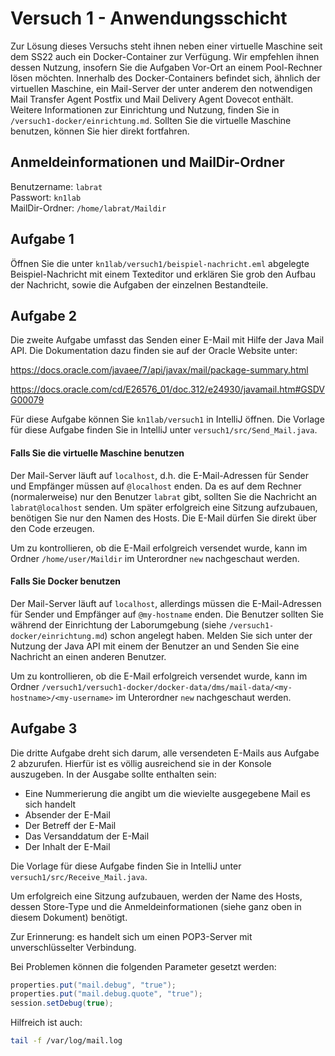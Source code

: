 # Versuch 1 - Anwendungsschicht

Zur Lösung dieses Versuchs steht ihnen neben einer virtuelle Maschine seit dem SS22 auch ein Docker-Container 
zur Verfügung. Wir empfehlen ihnen dessen Nutzung, insofern Sie die Aufgaben Vor-Ort an einem Pool-Rechner lösen möchten.
Innerhalb des Docker-Containers befindet sich, ähnlich der virtuellen Maschine, ein Mail-Server der unter anderem den notwendigen Mail Transfer Agent 
Postfix und Mail Delivery Agent Dovecot enthält.
Weitere Informationen zur Einrichtung und Nutzung, finden Sie in `/versuch1-docker/einrichtung.md`.
Sollten Sie die virtuelle Maschine benutzen, können Sie hier direkt fortfahren.

## Anmeldeinformationen und MailDir-Ordner

Benutzername: `labrat`<br>
Passwort: `kn1lab`<br>
MailDir-Ordner: `/home/labrat/Maildir`

## Aufgabe 1

Öffnen Sie die unter `kn1lab/versuch1/beispiel-nachricht.eml` abgelegte Beispiel-Nachricht mit einem Texteditor und erklären Sie grob den Aufbau der Nachricht, sowie die Aufgaben der einzelnen Bestandteile.

## Aufgabe 2

Die zweite Aufgabe umfasst das Senden einer E-Mail mit Hilfe der Java Mail API. Die Dokumentation dazu finden sie auf der Oracle Website unter:

<https://docs.oracle.com/javaee/7/api/javax/mail/package-summary.html>

<https://docs.oracle.com/cd/E26576_01/doc.312/e24930/javamail.htm#GSDVG00079>

Für diese Aufgabe können Sie `kn1lab/versuch1` in IntelliJ öffnen. 
Die Vorlage für diese Aufgabe finden Sie in IntelliJ unter `versuch1/src/Send_Mail.java`.

#### Falls Sie die virtuelle Maschine benutzen
Der Mail-Server läuft auf `localhost`, d.h. die E-Mail-Adressen für Sender und Empfänger müssen auf `@localhost` enden. 
Da es auf dem Rechner (normalerweise) nur den Benutzer `labrat` gibt, sollten Sie die Nachricht an `labrat@localhost` senden. 
Um später erfolgreich eine Sitzung aufzubauen, benötigen Sie nur den Namen des Hosts. Die E-Mail dürfen Sie direkt über den Code erzeugen.

Um zu kontrollieren, ob die E-Mail erfolgreich versendet wurde, kann im Ordner `/home/user/Maildir` im Unterordner `new` nachgeschaut werden. 

#### Falls Sie Docker benutzen
Der Mail-Server läuft auf `localhost`, allerdings müssen die E-Mail-Adressen für Sender und Empfänger auf `@my-hostname` enden.
Die Benutzer sollten Sie während der Einrichtung der Laborumgebung (siehe `/versuch1-docker/einrichtung.md`) schon angelegt haben.
Melden Sie sich unter der Nutzung der Java API mit einem der Benutzer an und Senden Sie eine Nachricht an einen anderen Benutzer.

Um zu kontrollieren, ob die E-Mail erfolgreich versendet wurde, kann im Ordner `/versuch1/versuch1-docker/docker-data/dms/mail-data/<my-hostname>/<my-username>` im Unterordner `new` nachgeschaut werden.

## Aufgabe 3

Die dritte Aufgabe dreht sich darum, alle versendeten E-Mails aus Aufgabe 2 abzurufen. Hierfür ist es völlig ausreichend sie in der Konsole auszugeben. In der Ausgabe sollte enthalten sein:

* Eine Nummerierung die angibt um die wievielte ausgegebene Mail es sich handelt
* Absender der E-Mail
* Der Betreff der E-Mail
* Das Versanddatum der E-Mail
* Der Inhalt der E-Mail

Die Vorlage für diese Aufgabe finden Sie in IntelliJ unter `versuch1/src/Receive_Mail.java`.

Um erfolgreich eine Sitzung aufzubauen, werden der Name des Hosts, dessen Store-Type und die Anmeldeinformationen (siehe ganz oben in diesem Dokument) benötigt.

Zur Erinnerung: es handelt sich um einen POP3-Server mit unverschlüsselter Verbindung.

Bei Problemen können die folgenden Parameter gesetzt werden:

```java
properties.put("mail.debug", "true");
properties.put("mail.debug.quote", "true");
session.setDebug(true);
```

Hilfreich ist auch:

```bash
tail -f /var/log/mail.log
```
